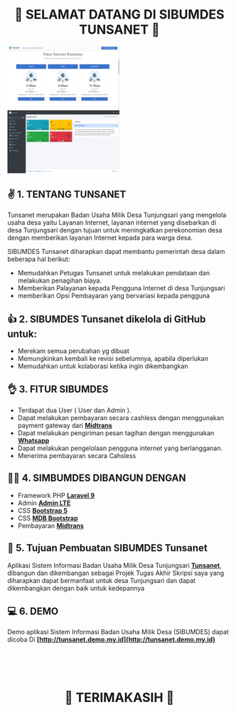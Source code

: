 <h1 align="center">👋 SELAMAT DATANG DI SIBUMDES TUNSANET 👋</h1>
<img src="https://github.com/nopal087/Tunsanet/blob/master/Screenshot%20(140).png" width="50%" alt="preview">
<img src="https://github.com/nopal087/Tunsanet/blob/master/Screenshot%20(142).png" width="50%" alt="preview">

## ✌️ 1. TENTANG TUNSANET

Tunsanet merupakan Badan Usaha Milik Desa Tunjungsari yang mengelola usaha desa yaitu Layanan Internet, layanan internet yang disebarkan di desa Tunjungsari dengan tujuan untuk meningkatkan perekonomian desa dengan memberikan layanan Internet kepada para warga desa.

SIBUMDES Tunsanet diharapkan dapat membantu pemerintah desa dalam beberapa hal berikut:

-   Memudahkan Petugas Tunsanet untuk melakukan pendataan dan melakukan penagihan biaya.
-   Memberikan Palayanan kepada Pengguna Internet di desa Tunjungsari
-   memberikan Opsi Pembayaran yang bervariasi kepada pengguna

## 👍 2. SIBUMDES Tunsanet dikelola di GitHub untuk:

- Merekam semua perubahan yg dibuat
- Memungkinkan kembali ke revisi sebelumnya, apabila diperlukan
- Memudahkan untuk kolaborasi ketika ingin dikembangkan

## 👌 3. FITUR SIBUMDES
- Terdapat dua User ( User dan Admin ).
- Dapat melakukan pembayaran secara cashless dengan menggunakan payment gateway dari **[Midtrans](https://midtrans.com/id)**
- Dapat melakukan pengiriman pesan tagihan dengan menggunakan **[Whatsapp](https://www.whatsapp.com/?lang=id)**
- Dapat melakukan pengelolaan pengguna internet yang berlangganan.
- Menerima pembayaran secara Cahsless


## 👷‍♂️ 4. SIMBUMDES DIBANGUN DENGAN 

-   Framework PHP **[Laravel 9](https://laravel.com/)**
-  Admin **[Admin LTE](https://adminlte.io/)**
-  CSS **[Bootstrap 5](https://getbootstrap.com/docs/5.3/getting-started/introduction/)**
-  CSS **[MDB Bootstrap](https://mdbootstrap.com/)**
-  Pembayaran **[Midtrans](https://midtrans.com/id)**

## 🥳 5. Tujuan Pembuatan SIBUMDES Tunsanet
Aplikasi Sistem Informasi Badan Usaha Milik Desa Tunjungsari **[Tunsanet](https://tunsanet.my.id)**, dibangun dan dikembangan sebagai Projek Tugas Akhir Skripsi saya yang diharapkan dapat bermanfaat untuk desa Tunjungsari dan dapat dikembangkan dengan baik untuk kedepannya

## 💻 6. DEMO
Demo aplikasi Sistem Informasi Badan Usaha Milik Desa (SIBUMDES) dapat dicoba Di **[http://tunsanet.demo.my.id](http://tunsanet.demo.my.id)**

<br><br><br>
<h1 align="center">👋 TERIMAKASIH 👋</h1>

